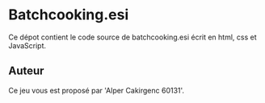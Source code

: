 # Batchcooking.esi
Ce dépot contient le code source de batchcooking.esi écrit en html, css et JavaScript.

## Auteur
Ce jeu vous est proposé par 'Alper Cakirgenc 60131'.